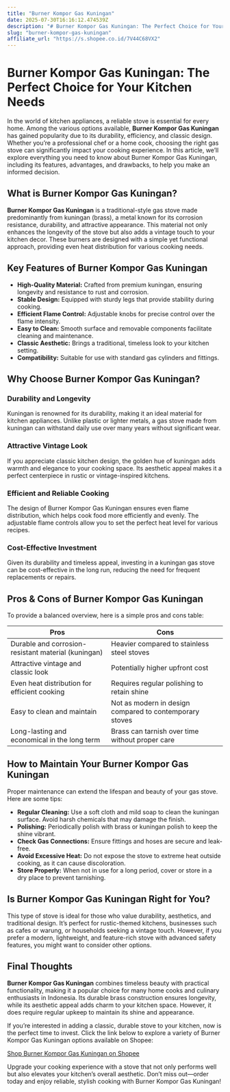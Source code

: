 ```yaml
---
title: "Burner Kompor Gas Kuningan"
date: 2025-07-30T16:16:12.474539Z
description: "# Burner Kompor Gas Kuningan: The Perfect Choice for Your Kitchen Needs..."
slug: "burner-kompor-gas-kuningan"
affiliate_url: "https://s.shopee.co.id/7V44C68VX2"
---
```

# Burner Kompor Gas Kuningan: The Perfect Choice for Your Kitchen Needs

In the world of kitchen appliances, a reliable stove is essential for every home. Among the various options available, **Burner Kompor Gas Kuningan** has gained popularity due to its durability, efficiency, and classic design. Whether you’re a professional chef or a home cook, choosing the right gas stove can significantly impact your cooking experience. In this article, we’ll explore everything you need to know about Burner Kompor Gas Kuningan, including its features, advantages, and drawbacks, to help you make an informed decision.

## What is Burner Kompor Gas Kuningan?

**Burner Kompor Gas Kuningan** is a traditional-style gas stove made predominantly from kuningan (brass), a metal known for its corrosion resistance, durability, and attractive appearance. This material not only enhances the longevity of the stove but also adds a vintage touch to your kitchen decor. These burners are designed with a simple yet functional approach, providing even heat distribution for various cooking needs.

## Key Features of Burner Kompor Gas Kuningan

- **High-Quality Material:** Crafted from premium kuningan, ensuring longevity and resistance to rust and corrosion.
- **Stable Design:** Equipped with sturdy legs that provide stability during cooking.
- **Efficient Flame Control:** Adjustable knobs for precise control over the flame intensity.
- **Easy to Clean:** Smooth surface and removable components facilitate cleaning and maintenance.
- **Classic Aesthetic:** Brings a traditional, timeless look to your kitchen setting.
- **Compatibility:** Suitable for use with standard gas cylinders and fittings.

## Why Choose Burner Kompor Gas Kuningan?

### Durability and Longevity

Kuningan is renowned for its durability, making it an ideal material for kitchen appliances. Unlike plastic or lighter metals, a gas stove made from kuningan can withstand daily use over many years without significant wear.

### Attractive Vintage Look

If you appreciate classic kitchen design, the golden hue of kuningan adds warmth and elegance to your cooking space. Its aesthetic appeal makes it a perfect centerpiece in rustic or vintage-inspired kitchens.

### Efficient and Reliable Cooking

The design of Burner Kompor Gas Kuningan ensures even flame distribution, which helps cook food more efficiently and evenly. The adjustable flame controls allow you to set the perfect heat level for various recipes.

### Cost-Effective Investment

Given its durability and timeless appeal, investing in a kuningan gas stove can be cost-effective in the long run, reducing the need for frequent replacements or repairs.

## Pros & Cons of Burner Kompor Gas Kuningan

To provide a balanced overview, here is a simple pros and cons table:

| Pros                                               | Cons                                              |
|-----------------------------------------------------|---------------------------------------------------|
| Durable and corrosion-resistant material (kuningan) | Heavier compared to stainless steel stoves     |
| Attractive vintage and classic look               | Potentially higher upfront cost                |
| Even heat distribution for efficient cooking     | Requires regular polishing to retain shine    |
| Easy to clean and maintain                        | Not as modern in design compared to contemporary stoves |
| Long-lasting and economical in the long term    | Brass can tarnish over time without proper care |

## How to Maintain Your Burner Kompor Gas Kuningan

Proper maintenance can extend the lifespan and beauty of your gas stove. Here are some tips:

- **Regular Cleaning:** Use a soft cloth and mild soap to clean the kuningan surface. Avoid harsh chemicals that may damage the finish.
- **Polishing:** Periodically polish with brass or kuningan polish to keep the shine vibrant.
- **Check Gas Connections:** Ensure fittings and hoses are secure and leak-free.
- **Avoid Excessive Heat:** Do not expose the stove to extreme heat outside cooking, as it can cause discoloration.
- **Store Properly:** When not in use for a long period, cover or store in a dry place to prevent tarnishing.

## Is Burner Kompor Gas Kuningan Right for You?

This type of stove is ideal for those who value durability, aesthetics, and traditional design. It’s perfect for rustic-themed kitchens, businesses such as cafes or warung, or households seeking a vintage touch. However, if you prefer a modern, lightweight, and feature-rich stove with advanced safety features, you might want to consider other options.

## Final Thoughts

**Burner Kompor Gas Kuningan** combines timeless beauty with practical functionality, making it a popular choice for many home cooks and culinary enthusiasts in Indonesia. Its durable brass construction ensures longevity, while its aesthetic appeal adds charm to your kitchen space. However, it does require regular upkeep to maintain its shine and appearance.

If you’re interested in adding a classic, durable stove to your kitchen, now is the perfect time to invest. Click the link below to explore a variety of Burner Kompor Gas Kuningan options available on Shopee:

[Shop Burner Kompor Gas Kuningan on Shopee](https://s.shopee.co.id/7V44C68VX2)

Upgrade your cooking experience with a stove that not only performs well but also elevates your kitchen’s overall aesthetic. Don’t miss out—order today and enjoy reliable, stylish cooking with Burner Kompor Gas Kuningan!